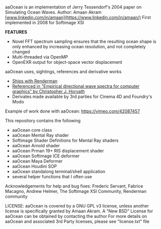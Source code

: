 aaOcean is an implementation of Jerry Tessendorf's 2004 paper on Simulating Ocean Waves.
Author: Amaan Akram 
[www.linkedin.com/in/amaan](https://www.linkedin.com/in/amaan/)
First implemented in 2008 for Softimage XSI

**FEATURES**
* Novel FFT spectrum sampling ensures that the resulting ocean shape is
  only enhanced by increasing ocean resolution, and not completely changed
* Multi-threaded via OpenMP
* OpenEXR output for object-space vector displacement

aaOcean uses, sightings, references and derivative works
- [Ships with Renderman](https://rmanwiki-26.pixar.com/space/REN26/19661569/aaOceanPrmanShader)
- [Referenced in "Empirical directional wave spectra for computer graphics" by Christopher J. Horvath](https://dl.acm.org/doi/10.1145/2791261.2791267)
- Derivates made available by 3rd parties for Cinema 4D and Foundry's Modo

Example of work done with aaOcean:
https://vimeo.com/42087457

This repository contains the following

* aaOcean core class
* aaOcean Mental Ray shader
* Softimage Shader Definitions for Mental Ray shaders
* aaOcean Arnold shader
* aaOcean Prman 19+ RIS displacement shader
* aaOcean Softimage ICE deformer
* aaOcean Maya Deformer
* aaOcean Houdini SOP
* aaOcean standalong terminal/shell application
* several helper functions that I often use

Acknowledgements for help and bug fixes: Frederic Servant, Fabrice Macagno, Andrew Helmer,
The Softimage XSI Community, Renderman community

LICENSE: 
aaOcean is covered by a GNU GPL v3 license, unless another license is specifically 
granted by Amaan Akram.
A "New BSD" License for aaOcean can be obtained by contacting the author
For more details on aaOcean and associated 3rd Party licenses, please see
"license.txt" file 
